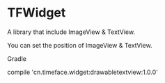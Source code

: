 # TFWidget
A library that include ImageView &amp; TextView.

You can set the position of ImageView & TextView.

Gradle

compile 'cn.timeface.widget:drawabletextview:1.0.0'
